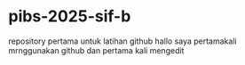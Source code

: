 # pibs-2025-sif-b
repository pertama untuk latihan github
hallo saya pertamakali mrnggunakan github dan pertama kali mengedit
